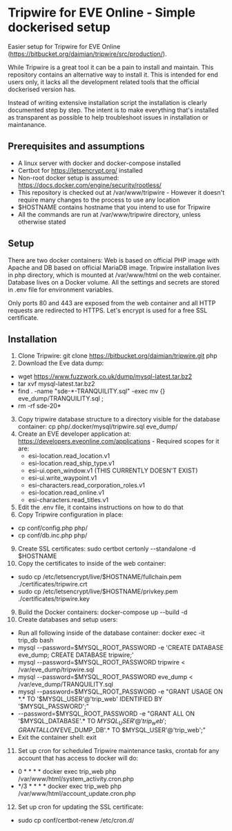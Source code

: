 # Tripwire for EVE Online - Simple dockerised setup

Easier setup for Tripwire for EVE Online (https://bitbucket.org/daimian/tripwire/src/production/).

While Tripwire is a great tool it can be a pain to install and maintain. This repository contains an alternative
way to install it. This is intended for end users only, it lacks all the development related tools that the official
dockerised version has.

Instead of writing extensive installation script the installation is clearly documented step by step. The intent
is to make everything that's installed as transparent as possible to help troubleshoot issues in installation or
maintanance.

## Prerequisites and assumptions
* A linux server with docker and docker-compose installed
* Certbot for https://letsencrypt.org/ installed
* Non-root docker setup is assumed: https://docs.docker.com/engine/security/rootless/
* This repository is checked out at /var/www/tripwire - However it doesn't require many changes to the process to use any location
* $HOSTNAME contains hostname that you intend to use for Tripwire
* All the commands are run at /var/www/tripwire directory, unless otherwise stated

## Setup
There are two docker containers: Web is based on official PHP image with Apache and DB based on official MariaDB image.
Tripwire installation lives in php directory, which is mounted at /var/www/html on the web container. Database
lives on a Docker volume. All the settings and secrets are stored in .env file for environment variables.

Only ports 80 and 443 are exposed from the web container and all HTTP requests are redirected to HTTPS. Let's encrypt
is used for a free SSL certificate.

## Installation
1. Clone Tripwire: git clone https://bitbucket.org/daimian/tripwire.git php
2. Download the Eve data dump:
  - wget https://www.fuzzwork.co.uk/dump/mysql-latest.tar.bz2
  - tar xvf mysql-latest.tar.bz2
  - find . -name "sde-*-TRANQUILITY.sql" -exec mv {} eve_dump/TRANQUILITY.sql \;
  - rm -rf sde-20*
3. Copy tripwire database structure to a directory visible for the database container: cp php/.docker/mysql/tripwire.sql eve_dump/
7. Create an EVE developer application at: https://developers.eveonline.com/applications - Required scopes for it are:
    - esi-location.read_location.v1
    - esi-location.read_ship_type.v1
    - esi-ui.open_window.v1 (THIS CURRENTLY DOESN'T EXIST)
    - esi-ui.write_waypoint.v1
    - esi-characters.read_corporation_roles.v1
    - esi-location.read_online.v1
    - esi-characters.read_titles.v1
8. Edit the .env file, it contains instructions on how to do that
9. Copy Tripwire configuration in place:
  - cp conf/config.php php/
  - cp conf/db.inc.php php/
9. Create SSL certificates: sudo certbot certonly --standalone -d $HOSTNAME
10. Copy the certificates to inside of the web container:
  - sudo cp /etc/letsencrypt/live/$HOSTNAME/fullchain.pem ./certificates/tripwire.crt
  - sudo cp /etc/letsencrypt/live/$HOSTNAME/privkey.pem ./certificates/tripwire.key
9. Build the Docker containers: docker-compose up --build -d
10. Create databases and setup users:
  - Run all following inside of the database container: docker exec -it trip_db bash
  - mysql --password=$MYSQL_ROOT_PASSWORD -e 'CREATE DATABASE eve_dump; CREATE DATABASE tripwire;'
  - mysql --password=$MYSQL_ROOT_PASSWORD tripwire < /var/eve_dump/tripwire.sql
  - mysql --password=$MYSQL_ROOT_PASSWORD eve_dump < /var/eve_dump/TRANQUILITY.sql
  - mysql --password=$MYSQL_ROOT_PASSWORD -e "GRANT USAGE ON *.* TO '$MYSQL_USER'@'trip_web' IDENTIFIED BY '$MYSQL_PASSWORD';"
  - --password=$MYSQL_ROOT_PASSWORD -e "GRANT ALL ON '$MYSQL_DATABASE'.* TO $MYSQL_USER'@'trip_web'; GRANT ALL ON '$EVE_DUMP_DB'.* TO $MYSQL_USER'@'trip_web';"
  - Exit the container shell: exit
11. Set up cron for scheduled Tripwire maintenance tasks, crontab for any account that has access to docker will do:
  - 0 * * * * docker exec trip_web php /var/www/html/system_activity.cron.php
  - */3 * * * * docker exec trip_web php /var/www/html/account_update.cron.php
12. Set up cron for updating the SSL certificate:
  - sudo cp conf/certbot-renew /etc/cron.d/
